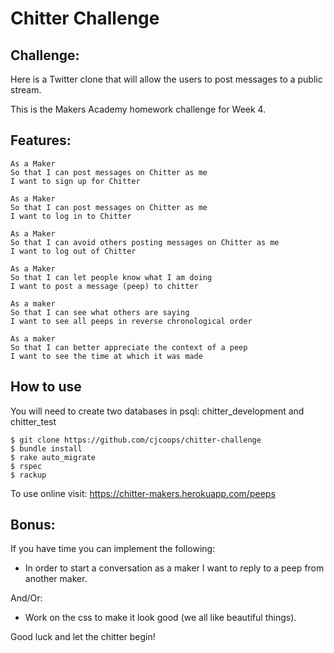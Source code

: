 Chitter Challenge
=================

Challenge:
-------

Here is a Twitter clone that will allow the users to post messages to a public stream.

This is the Makers Academy homework challenge for Week 4.

Features:
-------

```
As a Maker
So that I can post messages on Chitter as me
I want to sign up for Chitter

As a Maker
So that I can post messages on Chitter as me
I want to log in to Chitter

As a Maker
So that I can avoid others posting messages on Chitter as me
I want to log out of Chitter

As a Maker
So that I can let people know what I am doing  
I want to post a message (peep) to chitter

As a maker
So that I can see what others are saying  
I want to see all peeps in reverse chronological order

As a maker
So that I can better appreciate the context of a peep
I want to see the time at which it was made
```

How to use
------

You will need to create two databases in psql: chitter_development and chitter_test
```
$ git clone https://github.com/cjcoops/chitter-challenge
$ bundle install
$ rake auto_migrate
$ rspec
$ rackup
```

To use online visit: https://chitter-makers.herokuapp.com/peeps

Bonus:
-----

If you have time you can implement the following:

* In order to start a conversation as a maker I want to reply to a peep from another maker.

And/Or:

* Work on the css to make it look good (we all like beautiful things).

Good luck and let the chitter begin!
